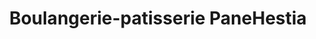 ---
title: "Boulangerie-patisserie PaneHestia"
url: /ondres/boulangerie-patisserie-panehestia/
shop: Bäckerei
---